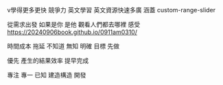 v學得更多更快 競爭力
 英文學習
 英文資源快速多廣
 涵蓋
custom-range-slider

 從需求出發 如果是你 是他
 觀看人們都去哪裡
 感受
https://20240906book.github.io/0911am0310/


時間成本 拖延
 不知道 無知
 明確 目標 先做 

 優先 產生的結果效率 提早完成

 專注 專一 已知
  建造構造
  開發
